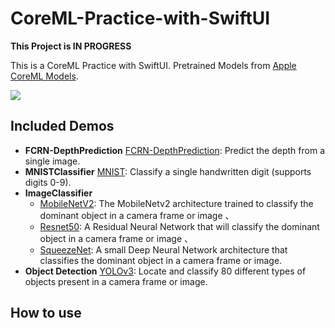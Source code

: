 # CoreML-Practice-with-SwiftUI

**This Project is IN PROGRESS**

This is a CoreML Practice with SwiftUI. Pretrained Models from [Apple CoreML Models](https://developer.apple.com/machine-learning/models/). 

![](apple-models.png)

## Included Demos

* **FCRN-DepthPrediction** [FCRN-DepthPrediction](https://github.com/iro-cp/FCRN-DepthPrediction): Predict the depth from a single image.
* **MNISTClassifier** [MNIST](http://yann.lecun.com/exdb/mnist/): Classify a single handwritten digit (supports digits 0-9).
* **ImageClassifier** 
  * [MobileNetV2](https://github.com/tensorflow/models/tree/master/research/slim/nets/mobilenet): The MobileNetv2 architecture trained to classify the dominant object in a camera frame or image 、
  * [Resnet50](https://github.com/fchollet/deep-learning-models/blob/master/resnet50.py): A Residual Neural Network that will classify the dominant object in a camera frame or image 、
  * [SqueezeNet](https://github.com/DeepScale/SqueezeNet): A small Deep Neural Network architecture that classifies the dominant object in a camera frame or image.
* **Object Detection** [YOLOv3](https://github.com/pjreddie/darknet): Locate and classify 80 different types of objects present in a camera frame or image.

## How to use 

